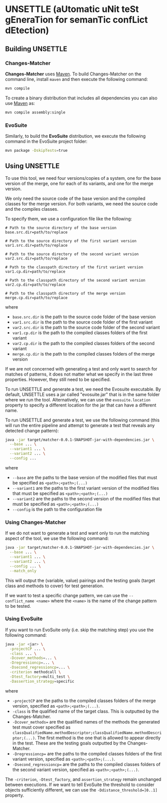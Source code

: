 # UNSETTLE (aUtomatic uNit teSt gEneraTion for semanTic confLict dEtection)

## Building UNSETTLE

### Changes-Matcher

**Changes-Matcher** uses [Maven](https://maven.apache.org).  To build Changes-Matcher on the command line, install `maven` and then execute the following command:

```bash
mvn compile
```

To create a binary distribution that includes all dependencies you can also use [Maven](https://maven.apache.org) as:

```bash
mvn compile assembly:single
```

### EvoSuite

Similarly, to build the **EvoSuite** distribution, we execute the following command in the EvoSuite project folder:

```bash
mvn package -DskipTests=true
```

## Using UNSETTLE

To use this tool, we need four versions/copies of a system, one for the base version of the merge, one for each of its variants, and one for the merge version.

We only need the source code of the base version and the compiled classes for the merge version. For both variants, we need the source code and the compiles classes.

To specify them, we use a configuration file like the following:

```
# Path to the source directory of the base version
base.src.dir=path/to/replace

# Path to the source directory of the first variant version
var1.src.dir=path/to/replace

# Path to the source directory of the second variant version
var2.src.dir=path/to/replace

# Path to the classpath directory of the first variant version
var1.cp.dir=path/to/replace

# Path to the classpath directory of the second variant version
var2.cp.dir=path/to/replace

# Path to the classpath directory of the merge version
merge.cp.dir=path/to/replace
```

where
- `base.src.dir` is the path to the source code folder of the base version
- `var1.src.dir` is the path to the source code folder of the first variant
- `var2.src.dir` is the path to the source code folder of the second variant
- `var1.cp.dir` is the path to the compiled classes folders of the first variant
- `var2.cp.dir` is the path to the compiled classes folders of the second variant
- `merge.cp.dir` is the path to the compiled classes folders of the merge version

If we are not concerned with generating a test and only want to search for matches of patterns, it does not matter what we specify in the last three properties. However, they still need to be specified.

To run UNSETTLE and generate a test, we need the Evosuite executable. By default, UNSETTLE uses a jar called "evosuite.jar" that is in the same folder where we run the tool. Alternatively, we can use the `evosuite.location` property to specify a different location for the jar that can have a different name.

To run UNSETTLE and generate a test, we use the following command (this will run the entire pipeline and attempt to generate a test that reveals any detected change pattern):

```bash
java -jar target/matcher-0.0.1-SNAPSHOT-jar-with-dependencies.jar \
  --base ... \
  --variant1 ... \
  --variant2 ... \
  --config ...
```

where
- `--base` are the paths to the base version of the modified files that must be specified as `<path>;<path>;(...)`
- `--variant1` are the paths to the first variant version of the modified files that must be specified as  `<path>;<path>;(...)`
- `--variant2` are the paths to the second version of the modified files that must be specified as  `<path>;<path>;(...)`
- `--config` is the path to the configuration file

### Using Changes-Matcher

If we do not want to generate a test and want only to run the matching aspect of the tool, we use the following command:

```bash
java -jar target/matcher-0.0.1-SNAPSHOT-jar-with-dependencies.jar \
  --base ... \
  --variant1 ... \
  --variant2 ... \
  --config ... \
  --match_only
```

This will output the (variable, value) pairings and the testing goals (target class and methods to cover) for test generation.

If we want to test a specific change pattern, we can use the `--conflict_name <name>` where the `<name>` is the name of the change pattern to be tested.

### Using EvoSuite

If you want to run EvoSuite only (i.e. skip the matching step) you use the following command:

```bash
java -jar <jar> \
  -projectCP ... \
  -class ... \
  -Dcover_methods=... \
  -Dregressioncp=... \
  -Dsecond_regressioncp=... \
  -criterion methodcall \
  -Dtest_factory=multi_test \
  -Dassertion_strategy=specific
```

where
- `-projectCP` are the paths to the compiled classes folders of the merge version, specified as `<path>;<path>;(...)`.
- `-class` is the qualified name of the target class. This is outputted by the Changes-Matcher.
- `-Dcover_methods=` are the qualified names of the methods the generated test must cover specified as `classQualifiedName.methodDescriptor;classQualifiedName.methodDescriptor;(...)`. The first method is the one that is allowed to appear directly in the test. These are the testing goals outputted by the Changes-Matcher.
- `-Dregressioncp=` are the paths to the compiled classes folders of the first variant version, specified as `<path>;<path>;(...)`.
- `-Dsecond_regressioncp=` are the paths to the compiled classes folders of the second variant version, specified as `<path>;<path>;(...)`.

The `-criterion`, `-Dtest_factory`, and `assertion_strategy` remain unchanged between executions. If we want to tell EvoSuite the threshold to consider objects sufficiently different, we can use the `-Ddistance_threshold=]0..1]` property.